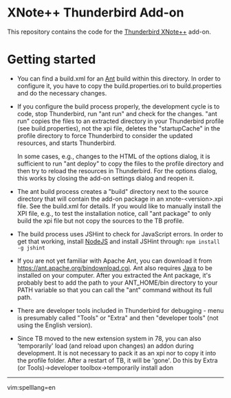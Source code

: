 # XNote++ Thunderbird Add-on

This repository contains the code for the [Thunderbird 
XNote++](https://addons.thunderbird.net/en-US/thunderbird/addon/xnotepp/) 
add-on.

# Getting started

* You can find a build.xml for an [Ant](https://ant.apache.org/) build within 
  this directory. In order to configure it, you have to copy the 
  build.properties.ori to build.properties and do the necessary changes.

* If you configure the build process properly, the development cycle is to code, 
  stop Thunderbird, run "ant run" and check for the changes. "ant run" copies 
  the files to an extracted directory in your Thunderbird profile (see 
  build.properties), not the xpi file, deletes the "startupCache" in the profile 
  directory to force Thunderbird to consider the updated resources, and starts 
  Thunderbird.

  In some cases, e.g., changes to the HTML of the options dialog, it is 
  sufficient to run "ant deploy" to copy the files to the profile directory and 
  then try to reload the resources in Thunderbird. For the options dialog, this 
  works by closing the add-on settings dialog and reopen it.
 
* The ant build process creates a "build" directory next to the source directory 
  that will contain the add-on package in an xnote-&lt;version&gt;.xpi file. See 
  the build.xml for details. If you would like to manually install the XPI file, 
  e.g., to test the installation notice, call "ant package" to only build the 
  xpi file but not copy the sources to the TB profile.

* The build process uses JSHint to check for JavaScript errors. In order to get
  that working, install [NodeJS](https://nodejs.org/) and install JSHint
  through: `npm install -g jshint`

* If you are not yet familiar with Apache Ant, you can download it from 
  https://ant.apache.org/bindownload.cgi. Ant also requires 
  [Java](https://jdk.java.net/java-se-ri/11) to be installed on your computer. 
  After you extracted the Ant package, it's probably best to add the path to 
  your ANT_HOME/bin directory to your PATH variable so that you can call the 
  "ant" command without its full path.

* There are developer tools included in Thunderbird for debugging - menu is 
  presumably called "Tools" or "Extra" and then "developer tools" (not using the 
  English version).
  
* Since TB moved to the new extension system in 78, you can also 'temporarily' load 
  (and reload upon changes) an addon during development. It is not necessary to pack 
  it as an xpi nor to copy it into the profile folder. After a restart of TB, it will 
  be 'gone'. Do this by Extra (or Tools)->developer toolbox->temporarily install adon

---
vim:spelllang=en
